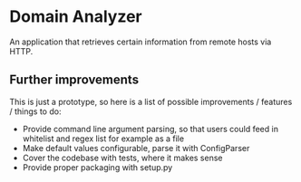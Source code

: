 Domain Analyzer
===============

An application that retrieves certain information from remote hosts via HTTP.

Further improvements
--------------------
This is just a prototype, so here is a list of possible improvements / features / things to do:

* Provide command line argument parsing, so that users could feed in whitelist and regex list for example as a file
* Make default values configurable, parse it with ConfigParser
* Cover the codebase with tests, where it makes sense
* Provide proper packaging with setup.py

